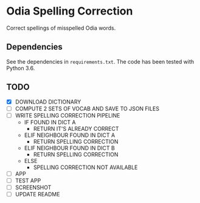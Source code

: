 # Odia Spelling Correction

Correct spellings of misspelled Odia words.

## Dependencies
See the dependencies in `requirements.txt`.
The code has been tested with Python 3.6.

## TODO
- [x] DOWNLOAD DICTIONARY
- [ ] COMPUTE 2 SETS OF VOCAB AND SAVE TO JSON FILES
- [ ] WRITE SPELLING CORRECTION PIPELINE
  - IF FOUND IN DICT A
    - RETURN IT'S ALREADY CORRECT
  - ELIF NEIGHBOUR FOUND IN DICT A
    - RETURN SPELLING CORRECTION
  - ELIF NEIGHBOUR FOUND IN DICT B
    - RETURN SPELLING CORRECTION
  - ELSE
    - SPELLING CORRECTION NOT AVAILABLE
- [ ] APP
- [ ] TEST APP
- [ ] SCREENSHOT
- [ ] UPDATE README
